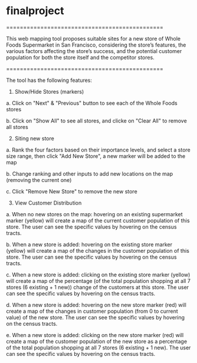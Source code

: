 # finalproject

==============================================

This web mapping tool proposes suitable sites for a new store of Whole Foods Supermarket in San Francisco,
considering the store’s features, the various factors affecting the store’s success, and the potential
customer population for both the store itself and the competitor stores.

==============================================

The tool has the following features:

1. Show/Hide Stores (markers)

  a. Click on "Next" & "Previous" button to see each of the Whole Foods stores
  
  b. Click on "Show All" to see all stores, and clicke on "Clear All" to remove all stores


2. Siting new store

  a. Rank the four factors based on their importance levels, and select a store size range,
     then click "Add New Store", a new marker will be added to the map
     
  b. Change ranking and other inputs to add new locations on the map (removing the current one)
  
  c. Click "Remove New Store" to remove the new store


3. View Customer Distribution

  a. When no new stores on the map: hovering on an existing supermarket marker (yellow) will create
     a map of the current customer population of this store. The user can see the specific values
     by hovering on the census tracts.
     
  b. When a new store is added: hovering on the existing store marker (yellow) will create a map
     of the changes in the customer population of this store. The user can see the specific values
     by hovering on the census tracts.
     
  c. When a new store is added: clicking on the existing store marker (yellow) will create a map
     of the percentage (of the total population shopping at all 7 stores (6 existing + 1 new))
     change of the customers at this store. The user can see the specific values by hovering on
     the census tracts.
     
  d. When a new store is added: hovering on the new store marker (red) will create a map of the
     changes in customer population (from 0 to current value) of the new store. The user can see
     the specific values by hovering on the census tracts.
     
  e. When a new store is added: clicking on the new store marker (red) will create a map of the
     customer population of the new store as a percentage of the total population shopping at all
     7 stores (6 existing + 1 new). The user can see the specific values by hovering on the census
     tracts.

